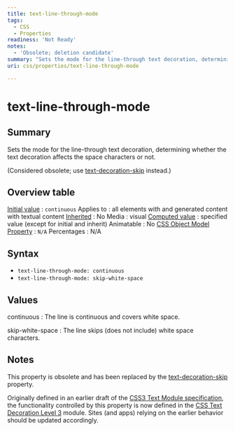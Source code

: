 ```yaml
---
title: text-line-through-mode
tags:
  - CSS
  - Properties
readiness: 'Not Ready'
notes:
  - 'Obsolete; deletion candidate'
summary: "Sets the mode for the line-through text decoration, determining whether the text decoration affects the space characters or not.\n"
uri: css/properties/text-line-through-mode

---
```

# text-line-through-mode

## Summary

Sets the mode for the line-through text decoration, determining whether the text decoration affects the space characters or not.

(Considered obsolete; use [text-decoration-skip](/css/properties/text-decoration-skip) instead.)

## Overview table

[Initial value](/css/concepts/initial_value)
:   `continuous`
Applies to
:   all elements with and generated content with textual content
[Inherited](/css/concepts/inherited)
:   No
Media
:   visual
[Computed value](/css/concepts/computed_value)
:   specified value (except for initial and inherit)
Animatable
:   No
[CSS Object Model Property](/css/concepts/cssom)
:   `N/A`
Percentages
:   N/A

## Syntax

-   `text-line-through-mode: continuous`
-   `text-line-through-mode: skip-white-space`

## Values

continuous
:   The line is continuous and covers white space.

skip-white-space
:   The line skips (does not include) white space characters.

## Notes

This property is obsolete and has been replaced by the [text-decoration-skip](/css/properties/text-decoration-skip) property.

Originally defined in an earlier draft of the [CSS3 Text Module specification](http://www.w3.org/TR/2003/CR-css3-text-20030514/), the functionality controlled by this property is now defined in the [CSS Text Decoration Level 3](http://www.w3.org/TR/css-text-decor-3) module. Sites (and apps) relying on the earlier behavior should be updated accordingly.

